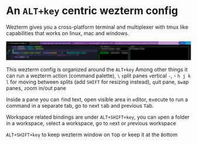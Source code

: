# An `ALT+key` centric wezterm config

Wezterm gives you a cross-platform terminal and multiplexer with tmux like
capabilities that works on linux, mac and windows.

![screenshot screenshot](./images/keys.jpg)

This wezterm config is organized around the `ALT+key`
Among other things it can run a wezterm `a`ction (command palette),  `\`
`s`plit panes `v`ertical `-`, - `h j k l` for moving between splits (add
`SHIFT` for resizing instead), `q`uit pane, s`w`ap panes, `z`oom in/out pane

Inside a pane you can `f`ind text, open visible area in `e`ditor,
e`x`ecute to run a command in a separate tab, go to next `t`ab and previous
`T`ab.

Workspace related bindings are under `ALT+SHIFT+key`, you can `o`pen a folder in a workspace, `s`elect a workspace, go to `n`ext or `p`revious workspace

`ALT+SHIFT+key` to keep wezterm window on `T`op or keep it at the `B`ottom

